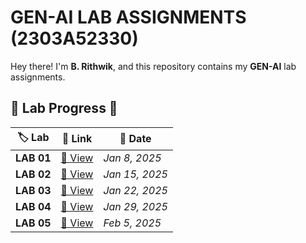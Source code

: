 #  GEN-AI LAB ASSIGNMENTS (2303A52330)

 Hey there! I'm **B. Rithwik**, and this repository contains my **GEN-AI** lab assignments.

## 📌 Lab Progress 📝  

| 🏷️ Lab | 🔗 Link | 📅 Date |
|--------|--------|--------|
| **LAB 01** | [🔗 View](https://github.com/RickyBandi/GEN-AI/blob/main/LAB_1.ipynb) | *Jan 8, 2025* |
| **LAB 02** | [🔗 View](https://github.com/RickyBandi/GEN-AI/blob/main/LAB_2.ipynb) | *Jan 15, 2025* |
| **LAB 03** | [🔗 View](https://github.com/RickyBandi/GEN-AI/blob/main/LAB_3.ipynb) | *Jan 22, 2025* |
| **LAB 04** | [🔗 View](https://github.com/RickyBandi/GEN-AI/blob/main/LAB_4.ipynb) | *Jan 29, 2025* |
| **LAB 05** | [🔗 View](https://github.com/RickyBandi/GEN-AI/blob/main/LAB_5.ipynb) | *Feb 5, 2025* |

